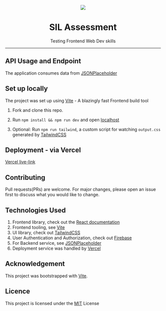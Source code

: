 <p align="center"><img src="https://cdn-icons-png.flaticon.com/512/3214/3214721.png" /></p>

<h1 align="center">SIL Assessment</h1>

<p align="center"> Testing Frontend Web Dev skills </p>

<hr/>

## API Usage and Endpoint

The application consumes data from [JSONPlaceholder](https://jsonplaceholder.typicode.com/)

## Set up locally
The project was set up using [Vite](https://vitejs.dev/) - A blazingly fast Frontend build tool 

1. Fork and clone this repo.

2. Run `npm install && npm run dev` and open [localhost](http://localhost:5173)

3. Optional: Run `npm run tailwind`, a custom script for watching `output.css` generated by [TailwindCSS](https://tailwindcss.com/) 
 
## Deployment - via Vercel

[Vercel live-link](https://bookhub-app.netlify.app/)

## Contributing

Pull requests(PRs) are welcome. For major changes, please open an issue first to discuss what you would like to change.

## Technologies Used

1. Frontend library, check out the [React documentation](https://reactjs.org/)
2. Frontend tooling, see [Vite](https://vitejs.dev/)
3. UI library, check out [TailwindCSS](https://tailwindcss.com/) 
4. User Authentication and Authorization, check out [Firebase](https://firebase.google.com/)
5. For Backend service, see [JSONPlaceholder](https://jsonplaceholder.typicode.com/)
6. Deployment service was handled by [Vercel](https://vercel.com/dashboard)

## Acknowledgement

This project was bootstrapped with [Vite](https://vitejs.dev/).

## Licence
This project is licensed under the <a href="https://choosealicense.com/licenses/mit/">MIT</a> License




